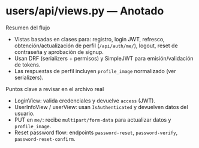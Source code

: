 # users/api/views.py — Anotado

Resumen del flujo

- Vistas basadas en clases para: registro, login JWT, refresco, obtención/actualización de perfil (`/api/auth/me/`), logout, reset de contraseña y aprobación de signup.
- Usan DRF (serializers + permisos) y SimpleJWT para emisión/validación de tokens.
- Las respuestas de perfil incluyen `profile_image` normalizado (ver serializers).

Puntos clave a revisar en el archivo real

- LoginView: valida credenciales y devuelve `access` (JWT).
- UserInfoView / userView: usan `IsAuthenticated` y devuelven datos del usuario.
- PUT en `me/`: recibe `multipart/form-data` para actualizar datos y `profile_image`.
- Reset password flow: endpoints `password-reset`, `password-verify`, `password-reset-confirm`.

